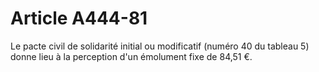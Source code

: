 # Article A444-81

Le pacte civil de solidarité initial ou modificatif (numéro 40 du tableau 5) donne lieu à la perception d'un émolument fixe de 84,51 €.
